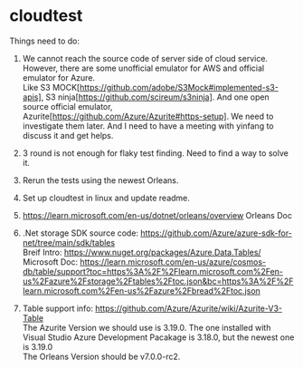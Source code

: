 # cloudtest
Things need to do:

1. We cannot reach the source code of server side of cloud service. However, there are some unofficial emulator for AWS and official emulator for Azure.  
Like S3 MOCK[https://github.com/adobe/S3Mock#implemented-s3-apis], S3 ninja[https://github.com/scireum/s3ninja]. And one open source official emulator, Azurite[https://github.com/Azure/Azurite#https-setup]. We need to investigate them later. And I need to have a meeting with yinfang to discuss it and get helps.

2. 3 round is not enough for flaky test finding. Need to find a way to solve it.

3. Rerun the tests using the newest Orleans.

4. Set up cloudtest in linux and update readme.

5. https://learn.microsoft.com/en-us/dotnet/orleans/overview Orleans Doc  
6. .Net storage SDK source code: https://github.com/Azure/azure-sdk-for-net/tree/main/sdk/tables   
Breif Intro: https://www.nuget.org/packages/Azure.Data.Tables/  
Microsoft Doc: https://learn.microsoft.com/en-us/azure/cosmos-db/table/support?toc=https%3A%2F%2Flearn.microsoft.com%2Fen-us%2Fazure%2Fstorage%2Ftables%2Ftoc.json&bc=https%3A%2F%2Flearn.microsoft.com%2Fen-us%2Fazure%2Fbread%2Ftoc.json  

7. Table support info: https://github.com/Azure/Azurite/wiki/Azurite-V3-Table  
The Azurite Version we should use is 3.19.0. The one installed with Visual Studio Azure Development Pacakage is 3.18.0, but the newest one is 3.19.0  
The Orleans Version should be v7.0.0-rc2.
